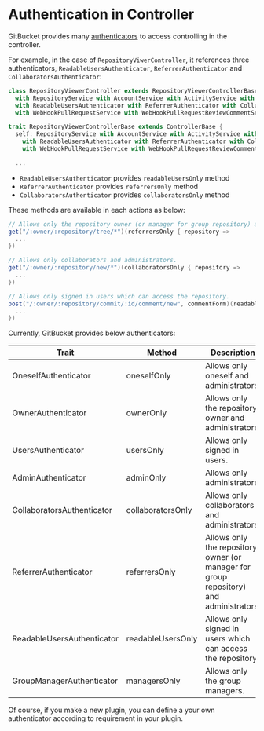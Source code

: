 Authentication in Controller
========
GitBucket provides many [authenticators](https://github.com/gitbucket/gitbucket/blob/master/src/main/scala/gitbucket/core/util/Authenticator.scala) to access controlling in the controller.

For example, in the case of `RepositoryViwerController`,
it references three authenticators, `ReadableUsersAuthenticator`, `ReferrerAuthenticator` and `CollaboratorsAuthenticator`:

```scala
class RepositoryViewerController extends RepositoryViewerControllerBase
  with RepositoryService with AccountService with ActivityService with IssuesService with WebHookService with CommitsService
  with ReadableUsersAuthenticator with ReferrerAuthenticator with CollaboratorsAuthenticator with PullRequestService with CommitStatusService
  with WebHookPullRequestService with WebHookPullRequestReviewCommentService

trait RepositoryViewerControllerBase extends ControllerBase {
  self: RepositoryService with AccountService with ActivityService with IssuesService with WebHookService with CommitsService
    with ReadableUsersAuthenticator with ReferrerAuthenticator with CollaboratorsAuthenticator with PullRequestService with CommitStatusService
    with WebHookPullRequestService with WebHookPullRequestReviewCommentService =>

  ...
```

- `ReadableUsersAuthenticator` provides `readableUsersOnly` method
- `ReferrerAuthenticator` provides `referrersOnly` method
- `CollaboratorsAuthenticator` provides `collaboratorsOnly` method

These methods are available in each actions as below:

```scala
// Allows only the repository owner (or manager for group repository) and administrators.
get("/:owner/:repository/tree/*")(referrersOnly { repository =>
  ...
})

// Allows only collaborators and administrators.
get("/:owner/:repository/new/*")(collaboratorsOnly { repository =>
  ...
})

// Allows only signed in users which can access the repository.
post("/:owner/:repository/commit/:id/comment/new", commentForm)(readableUsersOnly { (form, repository) =>
  ...
})
```

Currently, GitBucket provides below authenticators:

|Trait                     | Method          | Description                                                                          |
|--------------------------|-----------------|--------------------------------------------------------------------------------------|
|OneselfAuthenticator      |oneselfOnly      |Allows only oneself and administrators.                                               |
|OwnerAuthenticator        |ownerOnly        |Allows only the repository owner and administrators.                                  |
|UsersAuthenticator        |usersOnly        |Allows only signed in users.                                                          |
|AdminAuthenticator        |adminOnly        |Allows only administrators.                                                           |
|CollaboratorsAuthenticator|collaboratorsOnly|Allows only collaborators and administrators.                                         |
|ReferrerAuthenticator     |referrersOnly    |Allows only the repository owner (or manager for group repository) and administrators.|
|ReadableUsersAuthenticator|readableUsersOnly|Allows only signed in users which can access the repository.                          |
|GroupManagerAuthenticator |managersOnly     |Allows only the group managers.                                                       |

Of course, if you make a new plugin, you can define a your own authenticator according to requirement in your plugin.